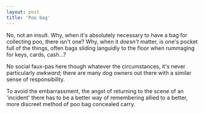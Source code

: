 ```yaml
---
layout: post
title: 'Poo bag'
---
```


No, not an insult.  Why, when it's absolutely necessary to have a bag for collecting poo, there isn't one?  Why, when it *doesn't* matter, is one's pocket full of the things, often bags sliding languidly to the floor when rummaging for keys, cards, cash…?

 No social faux-pas here though whatever the circumstances, it's never particularly *awkward*; there are many dog owners out there with a similar sense of responsibility.
 
 To avoid the embarrassment, the angst of returning to the scene of an 'incident' there has to be a better way of remembering allied to a better, more discreet method of poo bag concealed carry.
 
